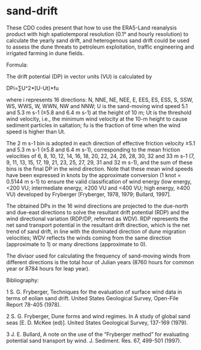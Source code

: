 # sand-drift
These CDO codes present that how to use the ERA5-Land reanalysis product with high spatiotemporal resolution (0.1° and hourly resolution) to calculate the yearly sand drift, and heterogenous sand drift could be used to assess the dune threats to petroleum exploitation, traffic engineering and irrigated farming in dune fields.


Formula:

The drift potential (DP) in vector units (VU) is calculated by

DPi=∑U^2*[U-Ut]*fu

where i represents 16 directions: N, NNE, NE, NEE, E, EES, ES, ESS, S, SSW, WS, WWS, W, WWN, NW and NNW; U is the sand-moving wind speed 5.1 and 5.3 m s-1 (≥5.8 and 6.4 m s-1) at the height of 10 m; Ut is the threshold wind velocity, i.e., the minimum wind velocity at the 10-m height to cause sediment particles in saltation; fu is the fraction of time when the wind speed is higher than Ut. 

The 2 m s-1 bin is adopted in each direction of effective friction velocity ≥5.1 and 5.3 m s-1 (≥5.8 and 6.4 m s-1), corresponding to the mean friction velocities of 6, 8, 10, 12, 14, 16, 18, 20, 22, 24, 26, 28, 30, 32 and 33 m s-1 (7, 9, 11, 13, 15, 17, 19, 21, 23, 25, 27, 29, 31 and 32 m s-1), and the sum of these bins is the final DP in the wind direction. Note that these mean wind speeds have been expressed in knots by the approximate conversion (1 knot = 0.5144 m s-1) to ensure the valid classification of wind energy (low energy, <200 VU; intermediate energy, ≥200 VU and <400 VU; high energy, ≥400 VU) developed by Fryberger  [Fryberger, 1978, 1979; Bullard, 1997]. 

The obtained DPs in the 16 wind directions are projected to the due-north and due-east directions to solve the resultant drift potential (RDP) and the wind directional variation (RDP/DP, referred as WDV). RDP represents the net sand transport potential in the resultant drift direction, which is the net trend of sand drift, in line with the dominated direction of dune migration velocities; WDV reflects the winds coming from the same direction (approximate to 1) or many directions (approximate to 0). 

The divisor used for calculating the frequency of sand-moving winds from different directions is the total hour of Julian years (8760 hours for common year or 8784 hours for leap year). 


Bibliography:

1	S. G. Fryberger, Techniques for the evaluation of surface wind data in terms of eolian sand drift. United States Geological Survey, Open-File Report 78-405 (1978).

2	S. G. Fryberger, Dune forms and wind regimes. In A study of global sand seas [E. D. McKee (ed)]. United States Geological Survey, 137-169 (1979).

3	J. E. Bullard, A note on the use of the “Fryberger method” for evaluating potential sand transport by wind. J. Sediment. Res. 67, 499-501 (1997).

